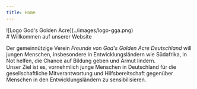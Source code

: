 ```yaml
---
title: Home
---
```

<div class="centeredImage" markdown="1" >
![Logo God's Golden Acre](../images/logo-gga.png)
</div>
# Willkommen auf unserer Website
  
Der gemeinnützige Verein *Freunde von God's Golden Acre Deutschland* will jungen Menschen, insbesondere in Entwicklungsländern wie Südafrika, in Not helfen, die Chance auf Bildung geben und Armut lindern.  
Unser Ziel ist es, vornehmlich junge Menschen in Deutschland für die gesellschaftliche Mitverantwortung und Hilfsbereitschaft gegenüber Menschen in den Entwicklungsländern zu sensibilisieren.